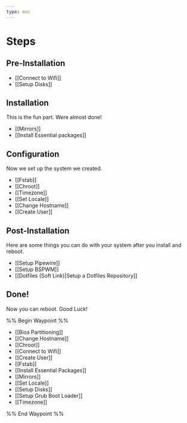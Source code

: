```yaml
---
type: moc
---
```


# Steps
## Pre-Installation
* [[Connect to Wifi]]
* [[Setup Disks]]

## Installation
This is the fun part. Were almost done!
* [[Mirrors]]
* [[Install Essential packages]]

## Configuration
Now we set up the system we created.
* [[Fstab]]
* [[Chroot]]
* [[Timezone]]
* [[Set Locale]]
* [[Change Hostname]]
* [[Create User]]

## Post-Installation
Here are some things you can do with your system after you install and reboot.
* [[Setup Pipewire]]
* [[Setup BSPWM]]
* [[Dotfiles (Soft Link)|Setup a Dotfiles Repository]]

## Done!
Now you can reboot. Good Luck!

%% Begin Waypoint %%
- [[Bios Partitioning]]
- [[Change Hostname]]
- [[Chroot]]
- [[Connect to Wifi]]
- [[Create User]]
- [[Fstab]]
- [[Install Essential Packages]]
- [[Mirrors]]
- [[Set Locale]]
- [[Setup Disks]]
- [[Setup Grub Boot Loader]]
- [[Timezone]]

%% End Waypoint %%